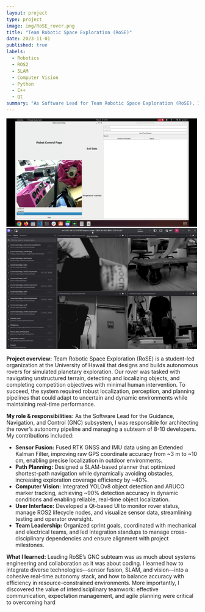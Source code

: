 ```yaml
---
layout: project
type: project
image: img/RoSE_rover.png
title: "Team Robotic Space Exploration (RoSE)"
date: 2023-11-01
published: true
labels:
  - Robotics
  - ROS2
  - SLAM
  - Computer Vision
  - Python
  - C++
  - Qt
summary: "As Software Lead for Team Robotic Space Exploration (RoSE), I developed autonomy software that fused GNSS/IMU data, implemented SLAM-based planning, and integrated advanced perception systems to enable real-time autonomous navigation and object detection."
---
```


<div class="text-center p-4">
  <img width="500px" src="../img/ground_station_gui.png" class="img-thumbnail" >
  <img width="500px" src="../img/foxglove_studio.png" class="img-thumbnail" >
</div>

**Project overview:** Team Robotic Space Exploration (RoSE) is a student-led organization at the University of Hawaii that designs and builds autonomous rovers for simulated planetary exploration. Our rover was tasked with navigating unstructured terrain, detecting and localizing objects, and completing competition objectives with minimal human intervention. To succeed, the system required robust localization, perception, and planning pipelines that could adapt to uncertain and dynamic environments while maintaining real-time performance.

**My role & responsibilities:** As the Software Lead for the Guidance, Navigation, and Control (GNC) subsystem, I was responsible for architecting the rover’s autonomy pipeline and managing a subteam of 8-10 developers. My contributions included:
- **Sensor Fusion:** Fused RTK GNSS and IMU data using an Extended Kalman Filter, improving raw GPS coordinate accuracy from ~3 m to ~10 cm, enabling precise localization in outdoor environments.  
- **Path Planning:** Designed a SLAM-based planner that optimized shortest-path navigation while dynamically avoiding obstacles, increasing exploration coverage efficiency by ~40%.  
- **Computer Vision:** Integrated YOLOv8 object detection and ARUCO marker tracking, achieving ~90% detection accuracy in dynamic conditions and enabling reliable, real-time object localization.  
- **User Interface:** Developed a Qt-based UI to monitor rover status, manage ROS2 lifecycle nodes, and visualize sensor data, streamlining testing and operator oversight.  
- **Team Leadership:** Organized sprint goals, coordinated with mechanical and electrical teams, and led integration standups to manage cross-disciplinary dependencies and ensure alignment with project milestones.  

**What I learned:** Leading RoSE’s GNC subteam was as much about systems engineering and collaboration as it was about coding. I learned how to integrate diverse technologies—sensor fusion, SLAM, and vision—into a cohesive real-time autonomy stack, and how to balance accuracy with efficiency in resource-constrained environments. More importantly, I discovered the value of interdisciplinary teamwork: effective communication, expectation management, and agile planning were critical to overcoming hard
